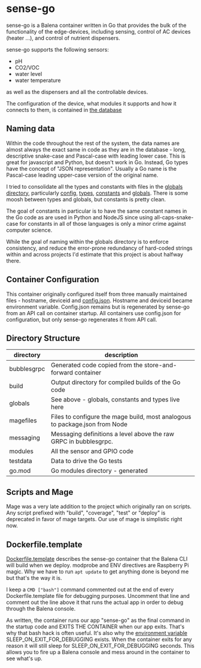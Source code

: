 # sense-go

sense-go is a Balena container written in Go that provides the bulk of the functionality of
the edge-devices, including sensing, control of AC devices (heater ...), and control of nutrient
dispensers.

sense-go supports the following sensors:

- pH
- CO2/VOC
- water level
- water temperature

as well as the dispensers and all the controllable devices.

The configuration of the device, what modules it supports and how it connects to them, is
contained in [the database](https://github.com/bubblesnet/documentation/Database.md)

## Naming data

Within the code throughout the rest of the system, the data names are almost always
the exact same in code as they are in the database - long, descriptive snake-case and Pascal-case with 
leading lower case. This is great for javascript and Python, but doesn't work in Go. 
Instead, Go types have the concept of "JSON representation". Usually a Go name is the
Pascal-case leading upper-case version of the original name.

I tried to consolidate all the types and constants with files in the 
[globals directory](globals), particularly [config](globals/config.go), 
[types](globals/types.go), [constants](globals/constants.go)
and [globals](globals/globals.go). There is some moosh between types and globals, but
constants is pretty clean.

The goal of constants in particular is to have the same constant names in the Go code
as are used in Python and NodeJS since using all-caps-snake-case for constants in all of
those languages is only a minor crime against computer science.

While the goal of naming within the globals directory is to enforce consistency,
and reduce the error-prone redundancy of hard-coded strings within and across projects I'd 
estimate that this project is about halfway there.

## Container Configuration

This container originally configured itself from three manually maintained files - 
hostname, deviceid and [config.json](testdata/config.json). Hostname and deviceid
became environment variable. Config.json remains but is regenerated by sense-go from an API
call on container startup. All containers use config.json for configuration, but only
sense-go regenerates it from API call.

## Directory Structure


| directory   | description                                                                 |
|-------------|-----------------------------------------------------------------------------|
| bubblesgrpc | Generated code copied from the store-and-forward container                  |
| build       | Output directory for compiled builds of the Go code                         |
| globals     | See above - globals, constants and types live here                          |
| magefiles   | Files to configure the mage build, most analogous to package.json from Node |
| messaging   | Messaging definitions a level above the raw GRPC in bubblesgrpc.            |
| modules     | All the sensor and GPIO code                                                |
| testdata    | Data to drive the Go tests                                                  |
| go.mod      | Go modules directory - generated                                            |

## Scripts and Mage

Mage was a very late addition to the project which originally ran on scripts. Any 
script prefixed with "build", "coverage", "test" or "deploy" is deprecated in favor
of mage targets. Our use of mage is simplistic right now.

## Dockerfile.template

[Dockerfile.template](Dockerfile.template) describes the sense-go container that 
the Balena CLI will build when we deploy.  modprobe and ENV directives are Raspberry 
Pi magic. Why we have to run ``` apt update ``` to get anything done is beyond me
but that's the way it is.

I keep a ``` CMD ["bash"] ``` command commented out at the end of every Dockerfile.template
file for debugging purposes. Uncomment that line and comment out the line above it
that runs the actual app in order to debug through the Balena console.

As written, the container runs our app "sense-go" as the final command in the startup
code and EXITS THE CONTAINER when our app exits. That's why that bash hack is often
useful. It's also why the [environment variable](https://github.com/bubblesnet/documentation/blob/master/balena/EnvironmentVariables.md)
SLEEP_ON_EXIT_FOR_DEBUGGING exists. When the container exits for any reason it will
still sleep for SLEEP_ON_EXIT_FOR_DEBUGGING seconds. This allows you to fire up
a Balena console and mess around in the container to see what's up.
